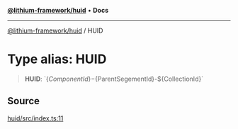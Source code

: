 [**@lithium-framework/huid**](../README.md) • **Docs**

***

[@lithium-framework/huid](../README.md) / HUID

# Type alias: HUID

> **HUID**: \`$\{ComponentId\}-$\{ParentSegementId\}-$\{CollectionId\}\`

## Source

[huid/src/index.ts:11](https://github.com/lithium-framework/huid/blob/982c2b7791351db64705f59c04989162f73d2765/src/index.ts#L11)
